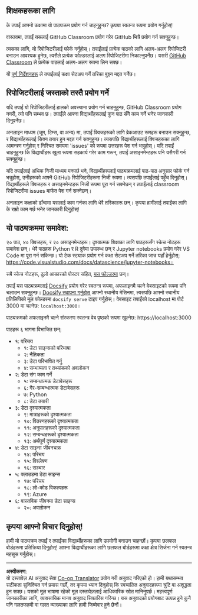<!--
CO_OP_TRANSLATOR_METADATA:
{
  "original_hash": "f7440be10c17a8a9262713af3d2818a9",
  "translation_date": "2025-09-06T19:55:09+00:00",
  "source_file": "for-teachers.md",
  "language_code": "ne"
}
-->
## शिक्षकहरूका लागि

के तपाईं आफ्नो कक्षामा यो पाठ्यक्रम प्रयोग गर्न चाहनुहुन्छ? कृपया स्वतन्त्र रूपमा प्रयोग गर्नुहोस्!

वास्तवमा, तपाईं यसलाई GitHub Classroom प्रयोग गरेर GitHub भित्रै प्रयोग गर्न सक्नुहुन्छ।

त्यसका लागि, यो रिपोजिटरीलाई फोर्क गर्नुहोस्। तपाईंलाई प्रत्येक पाठको लागि अलग-अलग रिपोजिटरी बनाउन आवश्यक हुनेछ, त्यसैले प्रत्येक फोल्डरलाई अलग रिपोजिटरीमा निकाल्नुपर्नेछ। यसरी [GitHub Classroom](https://classroom.github.com/classrooms) ले प्रत्येक पाठलाई अलग-अलग रूपमा लिन सक्छ। 

यी [पूर्ण निर्देशनहरू](https://github.blog/2020-03-18-set-up-your-digital-classroom-with-github-classroom/) ले तपाईंलाई कक्षा सेटअप गर्ने तरिका बुझ्न मद्दत गर्नेछ।

## रिपोजिटरीलाई जस्ताको तस्तै प्रयोग गर्ने

यदि तपाईं यो रिपोजिटरीलाई हालको अवस्थामा प्रयोग गर्न चाहनुहुन्छ, GitHub Classroom प्रयोग नगरी, त्यो पनि सम्भव छ। तपाईंले आफ्ना विद्यार्थीहरूलाई कुन पाठ सँगै काम गर्ने भनेर जानकारी दिनुपर्नेछ।

अनलाइन माध्यम (जूम, टिम्स, वा अन्य) मा, तपाईं क्विजहरूको लागि ब्रेकआउट रूमहरू बनाउन सक्नुहुन्छ, र विद्यार्थीहरूलाई सिक्न तयार हुन मद्दत गर्न सक्नुहुन्छ। त्यसपछि विद्यार्थीहरूलाई क्विजहरूका लागि आमन्त्रण गर्नुहोस् र निश्चित समयमा 'issues' को रूपमा उत्तरहरू पेश गर्न भन्नुहोस्। यदि तपाईं चाहनुहुन्छ कि विद्यार्थीहरू खुला रूपमा सहकार्य गरेर काम गरून्, तपाईं असाइनमेन्टहरू पनि यसैगरी गर्न सक्नुहुन्छ।

यदि तपाईंलाई अधिक निजी माध्यम मनपर्छ भने, विद्यार्थीहरूलाई पाठ्यक्रमलाई पाठ-पाठ अनुसार फोर्क गर्न भन्नुहोस्, उनीहरूको आफ्नै GitHub रिपोजिटरीहरूमा निजी रूपमा। त्यसपछि तपाईंलाई पहुँच दिनुहोस्। विद्यार्थीहरूले क्विजहरू र असाइनमेन्टहरू निजी रूपमा पूरा गर्न सक्नेछन् र तपाईंलाई classroom रिपोजिटरीमा issues मार्फत पेश गर्न सक्नेछन्।

अनलाइन कक्षाको ढाँचामा यसलाई काम गर्नका लागि धेरै तरिकाहरू छन्। कृपया हामीलाई तपाईंका लागि के राम्रो काम गर्छ भनेर जानकारी दिनुहोस्!

## यो पाठ्यक्रममा समावेश:

२० पाठ, ४० क्विजहरू, र २० असाइनमेन्टहरू। दृश्यात्मक शिक्षाका लागि पाठहरूसँग स्केच नोटहरू समावेश छन्। धेरै पाठहरू Python र R दुवैमा उपलब्ध छन् र Jupyter notebooks प्रयोग गरेर VS Code मा पूरा गर्न सकिन्छ। यो टेक स्ट्याक प्रयोग गर्न कक्षा सेटअप गर्ने तरिका जान्न यहाँ हेर्नुहोस्: https://code.visualstudio.com/docs/datascience/jupyter-notebooks।

सबै स्केच नोटहरू, ठूलो आकारको पोस्टर सहित, [यस फोल्डरमा](../../sketchnotes) छन्।

तपाईं यस पाठ्यक्रमलाई [Docsify](https://docsify.js.org/#/) प्रयोग गरेर स्वतन्त्र रूपमा, अफलाइनमै चल्ने वेबसाइटको रूपमा पनि चलाउन सक्नुहुन्छ। [Docsify स्थापना गर्नुहोस्](https://docsify.js.org/#/quickstart) आफ्नो स्थानीय मेसिनमा, त्यसपछि आफ्नो स्थानीय प्रतिलिपिको मूल फोल्डरमा `docsify serve` टाइप गर्नुहोस्। वेबसाइट तपाईंको localhost मा पोर्ट 3000 मा चल्नेछ: `localhost:3000`।

पाठ्यक्रमको अफलाइनमै चल्ने संस्करण स्वतन्त्र वेब पृष्ठको रूपमा खुल्नेछ: https://localhost:3000

पाठहरू ६ भागमा विभाजित छन्:

- १: परिचय
    - १: डेटा साइन्सको परिभाषा
    - २: नैतिकता
    - ३: डेटा परिभाषित गर्नु
    - ४: सम्भाव्यता र तथ्यांकको अवलोकन
- २: डेटा संग काम गर्ने
    - ५: सम्बन्धात्मक डेटाबेसहरू
    - ६: गैर-सम्बन्धात्मक डेटाबेसहरू
    - ७: Python
    - ८: डेटा तयारी
- ३: डेटा दृश्यात्मकता
    - ९: मात्राहरूको दृश्यात्मकता
    - १०: वितरणहरूको दृश्यात्मकता
    - ११: अनुपातहरूको दृश्यात्मकता
    - १२: सम्बन्धहरूको दृश्यात्मकता
    - १३: अर्थपूर्ण दृश्यात्मकता
- ४: डेटा साइन्स जीवनचक्र
    - १४: परिचय
    - १५: विश्लेषण
    - १६: सञ्चार
- ५: क्लाउडमा डेटा साइन्स
    - १७: परिचय
    - १८: लो-कोड विकल्पहरू
    - १९: Azure
- ६: वास्तविक जीवनमा डेटा साइन्स
    - २०: अवलोकन

## कृपया आफ्नो विचार दिनुहोस्!

हामी यो पाठ्यक्रम तपाईं र तपाईंका विद्यार्थीहरूका लागि उपयोगी बनाउन चाहन्छौं। कृपया छलफल बोर्डहरूमा प्रतिक्रिया दिनुहोस्! आफ्ना विद्यार्थीहरूका लागि छलफल बोर्डहरूमा कक्षा क्षेत्र सिर्जना गर्न स्वतन्त्र महसुस गर्नुहोस्।

---

**अस्वीकरण**:  
यो दस्तावेज़ AI अनुवाद सेवा [Co-op Translator](https://github.com/Azure/co-op-translator) प्रयोग गरी अनुवाद गरिएको हो। हामी यथासम्भव सटीकता सुनिश्चित गर्न प्रयास गर्छौं, तर कृपया ध्यान दिनुहोस् कि स्वचालित अनुवादहरूमा त्रुटि वा अशुद्धता हुन सक्छ। यसको मूल भाषामा रहेको मूल दस्तावेज़लाई आधिकारिक स्रोत मानिनुपर्छ। महत्त्वपूर्ण जानकारीका लागि, व्यावसायिक मानव अनुवाद सिफारिस गरिन्छ। यस अनुवादको प्रयोगबाट उत्पन्न हुने कुनै पनि गलतफहमी वा गलत व्याख्याका लागि हामी जिम्मेवार हुने छैनौं।